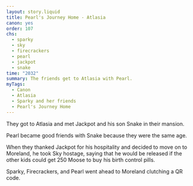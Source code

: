 ```yaml
---
layout: story.liquid
title: Pearl's Journey Home - Atlasia
canon: yes
order: 107
chs:
  - sparky
  - sky
  - firecrackers
  - pearl
  - jackpot
  - snake
time: "2032"
summary: The friends get to Atlasia with Pearl.
myTags:
  - Canon
  - Atlasia
  - Sparky and her friends
  - Pearl's Journey Home
---
```


They got to Atlasia and met Jackpot and his son Snake in their mansion.

Pearl became good friends with Snake because they were the same age.

When they thanked Jackpot for his hospitality and decided to move on to Moreland, he took Sky hostage, saying that he would be released if the other kids could get 250 Moose to buy his birth control pills.

Sparky, Firecrackers, and Pearl went ahead to Moreland clutching a QR code.
